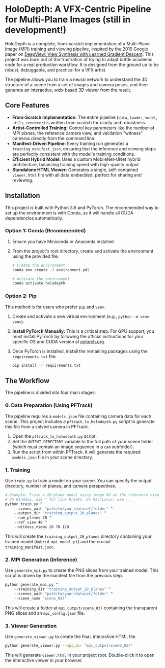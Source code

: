 # HoloDepth: A VFX-Centric Pipeline for Multi-Plane Images (still in development!)

HoloDepth is a complete, from-scratch implementation of a Multi-Plane Image (MPI) training and viewing pipeline, inspired by the 2019 Google paper on [DeepView: View Synthesis with Learned Gradient Descent](https://openaccess.thecvf.com/content_CVPR_2019/papers/Flynn_DeepView_View_Synthesis_With_Learned_Gradient_Descent_CVPR_2019_paper.pdf). This project was born out of the frustration of trying to adapt brittle academic code for a real production workflow. It is designed from the ground up to be robust, debuggable, and practical for a VFX artist.

The pipeline allows you to train a neural network to understand the 3D structure of a scene from a set of images and camera poses, and then generate an interactive, web-based 3D viewer from the result.

## Core Features

- **From-Scratch Implementation:** The entire pipeline (`data_loader`, `model`, `utils`, `renderer`) is written from scratch for clarity and robustness.
- **Artist-Controlled Training:** Control key parameters like the number of MPI planes, the reference camera view, and validation "witness" cameras directly from the command line.
- **Manifest-Driven Pipeline:** Every training run generates a `training_manifest.json`, ensuring that the inference and viewing steps are perfectly consistent with the model's training conditions.
- **Efficient Hybrid Model:** Uses a custom MobileNet-UNet hybrid architecture, balancing training speed with high-quality output.
- **Standalone HTML Viewer:** Generates a single, self-contained `viewer.html` file with all data embedded, perfect for sharing and reviewing.

## Installation

This project is built with Python 3.9 and PyTorch. The recommended way to set up the environment is with Conda, as it will handle all CUDA dependencies automatically.

### Option 1: Conda (Recommended)

1.  Ensure you have Miniconda or Anaconda installed.
2.  From the project's root directory, create and activate the environment using the provided file:

    ```bash
    # Create the environment
    conda env create -f environment.yml

    # Activate the environment
    conda activate holodepth
    ```

### Option 2: Pip

This method is for users who prefer `pip` and `venv`.

1.  Create and activate a new virtual environment (e.g., `python -m venv venv`).
2.  **Install PyTorch Manually:** This is a critical step. For GPU support, you must install PyTorch by following the official instructions for your specific OS and CUDA version at [pytorch.org](https://pytorch.org/).
3.  Once PyTorch is installed, install the remaining packages using the `requirements.txt` file:

    ```bash
    pip install -r requirements.txt
    ```

## The Workflow

The pipeline is divided into four main stages:

### 0. Data Preparation (Using PFTrack)

The pipeline requires a `models.json` file containing camera data for each scene. This project includes a `pftrack_to_holodepth.py` script to generate this file from a solved camera in PFTrack.

1.  Open the `pftrack_to_holodepth.py` script.
2.  Set the `OUTPUT_DIRECTORY` variable to the full path of your scene folder (which must contain an image sequence in a `cam` subfolder).
3.  Run the script from within PFTrack. It will generate the required `models.json` file in your scene directory.

### 1. Training

Use `train.py` to train a model on your scene. You can specify the output directory, number of planes, and camera perspectives.

```bash
# Example: Train a 20-plane model using image 40 as the reference view.
# On Windows, use ^ for line breaks. On Mac/Linux, use \.
python train.py ^
    --scenes_path "path/to/your/dataset/folder" ^
    --output_dir "training_output_20_planes" ^
    --num_planes 20 ^
    --ref_view 40 ^
    --witness_views 20 70 120
```
This will create the `training_output_20_planes` directory containing your trained model (`hybrid_mpi_model.pt`) and the crucial `training_manifest.json`.

### 2. MPI Generation (Inference)

Use `generate_mpi.py` to create the PNG slices from your trained model. This script is driven by the manifest file from the previous step.

```bash
python generate_mpi.py ^
    --training_dir "training_output_20_planes" ^
    --scenes_path "path/to/your/dataset/folder" ^
    --scene_name "scene_037"
```
This will create a folder at `mpi_output/scene_037` containing the transparent PNG slices and an `mpi_config.json` file.

### 3. Viewer Generation

Use `generate_viewer.py` to create the final, interactive HTML file.

```bash
python generate_viewer.py --mpi_dir "mpi_output/scene_037"
```
This will generate `viewer.html` in your project root. Double-click it to open the interactive viewer in your browser.
